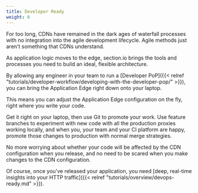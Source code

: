 ```yaml
---
title: Developer Ready
weight: 6
---
```


For too long, CDNs have remained in the dark ages of waterfall processes with no integration into the agile development lifecycle. Agile methods just aren't something that CDNs understand.

As application logic moves to the edge, section.io brings the tools and processes you need to build an ideal, flexible architecture.

By allowing any engineer in your team to run a [Developer PoP]({{< relref "tutorials/developer-workflow/developing-with-the-developer-pop/" >}}), you can bring the Application Edge right down onto your laptop.

This means you can adjust the Application Edge configuration on the fly, right where you write your code.

Get it right on your laptop, then use Git to promote your work. Use feature branches to experiment with new code with all the production proxies working locally, and when you, your team and your CI platform are happy, promote those changes to production with normal merge strategies.

No more worrying about whether your code will be affected by the CDN configuration when you release, and no need to be scared when you make changes to the CDN configuration.

Of course, once you've released your application, you need [deep, real-time insights into your HTTP traffic]({{< relref "tutorials/overview/devops-ready.md" >}}).
